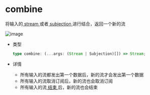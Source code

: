 # combine

将输入的[ stream ](/cn/api/stream#stream)或者[ subjection ](/cn/api/stream#subjection)进行结合，返回一个新的流

![image](/combine.drawio.svg)

- 类型

  ```typescript
  type combine: (...args: (Stream | Subjection)[]) => Stream;
  ```

- 详情

  - 所有输入的流都发出第一个数据后，新的流才会发出第一个数据
  - 所有输入的流取消订阅后，新的流也会取消订阅
  - 所有输入的流[ 结束 ](/cn/guide/base#结束)后，新的流也会结束
